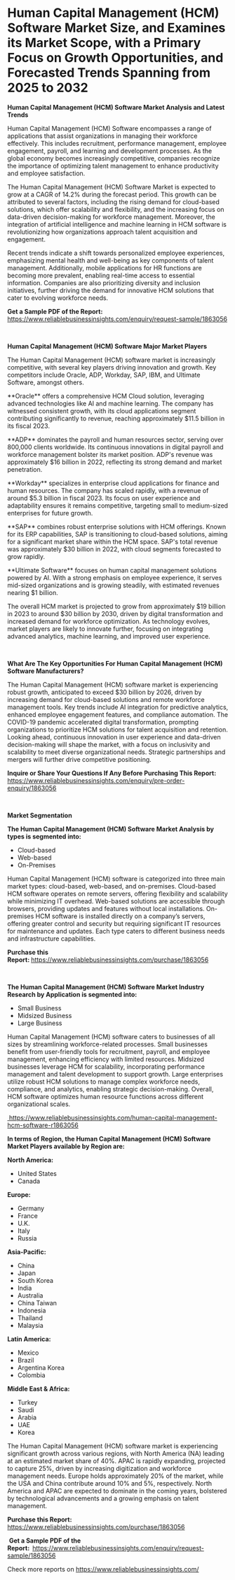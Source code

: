 <p><h1>Human Capital Management (HCM) Software Market Size, and Examines its Market Scope, with a Primary Focus on Growth Opportunities, and Forecasted Trends Spanning from 2025 to 2032</h1></p><p><strong>Human Capital Management (HCM) Software Market Analysis and Latest Trends</strong></p>
<p><p>Human Capital Management (HCM) Software encompasses a range of applications that assist organizations in managing their workforce effectively. This includes recruitment, performance management, employee engagement, payroll, and learning and development processes. As the global economy becomes increasingly competitive, companies recognize the importance of optimizing talent management to enhance productivity and employee satisfaction.</p><p>The Human Capital Management (HCM) Software Market is expected to grow at a CAGR of 14.2% during the forecast period. This growth can be attributed to several factors, including the rising demand for cloud-based solutions, which offer scalability and flexibility, and the increasing focus on data-driven decision-making for workforce management. Moreover, the integration of artificial intelligence and machine learning in HCM software is revolutionizing how organizations approach talent acquisition and engagement. </p><p>Recent trends indicate a shift towards personalized employee experiences, emphasizing mental health and well-being as key components of talent management. Additionally, mobile applications for HR functions are becoming more prevalent, enabling real-time access to essential information. Companies are also prioritizing diversity and inclusion initiatives, further driving the demand for innovative HCM solutions that cater to evolving workforce needs.</p></p>
<p><strong>Get a Sample PDF of the Report:&nbsp;</strong> <a href="https://www.reliablebusinessinsights.com/enquiry/request-sample/1863056?utm_campaign=2629&utm_medium=2&utm_source=Github&utm_content=ia&utm_term=11032025&utm_id=human-capital-management-hcm-software">https://www.reliablebusinessinsights.com/enquiry/request-sample/1863056</a></p>
<p>&nbsp;</p>
<p><strong>Human Capital Management (HCM) Software Major Market Players</strong></p>
<p><p>The Human Capital Management (HCM) software market is increasingly competitive, with several key players driving innovation and growth. Key competitors include Oracle, ADP, Workday, SAP, IBM, and Ultimate Software, amongst others.</p><p>**Oracle** offers a comprehensive HCM Cloud solution, leveraging advanced technologies like AI and machine learning. The company has witnessed consistent growth, with its cloud applications segment contributing significantly to revenue, reaching approximately $11.5 billion in its fiscal 2023.</p><p>**ADP** dominates the payroll and human resources sector, serving over 800,000 clients worldwide. Its continuous innovations in digital payroll and workforce management bolster its market position. ADP's revenue was approximately $16 billion in 2022, reflecting its strong demand and market penetration.</p><p>**Workday** specializes in enterprise cloud applications for finance and human resources. The company has scaled rapidly, with a revenue of around $5.3 billion in fiscal 2023. Its focus on user experience and adaptability ensures it remains competitive, targeting small to medium-sized enterprises for future growth.</p><p>**SAP** combines robust enterprise solutions with HCM offerings. Known for its ERP capabilities, SAP is transitioning to cloud-based solutions, aiming for a significant market share within the HCM space. SAP's total revenue was approximately $30 billion in 2022, with cloud segments forecasted to grow rapidly.</p><p>**Ultimate Software** focuses on human capital management solutions powered by AI. With a strong emphasis on employee experience, it serves mid-sized organizations and is growing steadily, with estimated revenues nearing $1 billion.</p><p>The overall HCM market is projected to grow from approximately $19 billion in 2023 to around $30 billion by 2030, driven by digital transformation and increased demand for workforce optimization. As technology evolves, market players are likely to innovate further, focusing on integrating advanced analytics, machine learning, and improved user experience.</p></p>
<p>&nbsp;</p>
<p><strong>What Are The Key Opportunities For Human Capital Management (HCM) Software Manufacturers?</strong></p>
<p><p>The Human Capital Management (HCM) software market is experiencing robust growth, anticipated to exceed $30 billion by 2026, driven by increasing demand for cloud-based solutions and remote workforce management tools. Key trends include AI integration for predictive analytics, enhanced employee engagement features, and compliance automation. The COVID-19 pandemic accelerated digital transformation, prompting organizations to prioritize HCM solutions for talent acquisition and retention. Looking ahead, continuous innovation in user experience and data-driven decision-making will shape the market, with a focus on inclusivity and scalability to meet diverse organizational needs. Strategic partnerships and mergers will further drive competitive positioning.</p></p>
<p><strong>Inquire or Share Your Questions If Any Before Purchasing This Report:</strong> <a href="https://www.reliablebusinessinsights.com/enquiry/pre-order-enquiry/1863056?utm_campaign=2629&utm_medium=2&utm_source=Github&utm_content=ia&utm_term=11032025&utm_id=human-capital-management-hcm-software">https://www.reliablebusinessinsights.com/enquiry/pre-order-enquiry/1863056</a></p>
<p>&nbsp;</p>
<p><strong>Market Segmentation</strong></p>
<p><strong>The Human Capital Management (HCM) Software Market Analysis by types is segmented into:</strong></p>
<p><ul><li>Cloud-based</li><li>Web-based</li><li>On-Premises</li></ul></p>
<p><p>Human Capital Management (HCM) software is categorized into three main market types: cloud-based, web-based, and on-premises. Cloud-based HCM software operates on remote servers, offering flexibility and scalability while minimizing IT overhead. Web-based solutions are accessible through browsers, providing updates and features without local installations. On-premises HCM software is installed directly on a company’s servers, offering greater control and security but requiring significant IT resources for maintenance and updates. Each type caters to different business needs and infrastructure capabilities.</p></p>
<p><strong>Purchase this Report:&nbsp;</strong><a href="https://www.reliablebusinessinsights.com/purchase/1863056?utm_campaign=2629&utm_medium=2&utm_source=Github&utm_content=ia&utm_term=11032025&utm_id=human-capital-management-hcm-software">https://www.reliablebusinessinsights.com/purchase/1863056</a></p>
<p>&nbsp;</p>
<p><strong>The Human Capital Management (HCM) Software Market Industry Research by Application is segmented into:</strong></p>
<p><ul><li>Small Business</li><li>Midsized Business</li><li>Large Business</li></ul></p>
<p><p>Human Capital Management (HCM) software caters to businesses of all sizes by streamlining workforce-related processes. Small businesses benefit from user-friendly tools for recruitment, payroll, and employee management, enhancing efficiency with limited resources. Midsized businesses leverage HCM for scalability, incorporating performance management and talent development to support growth. Large enterprises utilize robust HCM solutions to manage complex workforce needs, compliance, and analytics, enabling strategic decision-making. Overall, HCM software optimizes human resource functions across different organizational scales.</p></p>
<p><a href="https://www.reliablebusinessinsights.com/human-capital-management-hcm-software-r1863056?utm_campaign=2629&utm_medium=2&utm_source=Github&utm_content=ia&utm_term=11032025&utm_id=human-capital-management-hcm-software">&nbsp;https://www.reliablebusinessinsights.com/human-capital-management-hcm-software-r1863056</a></p>
<p><strong>In terms of Region, the Human Capital Management (HCM) Software Market Players available by Region are:</strong></p>
<p>
    <p> <strong> North America: </strong>
        <ul>
            <li>United States</li>
            <li>Canada</li>
        </ul>
        </p> 
    <p> <strong> Europe: </strong>
        <ul>
            <li>Germany</li>
            <li>France</li>
            <li>U.K.</li>
            <li>Italy</li>
            <li>Russia</li>
        </ul>
        </p> 
    <p> <strong> Asia-Pacific: </strong>
        <ul>
            <li>China</li>
            <li>Japan</li>
            <li>South Korea</li>
            <li>India</li>
            <li>Australia</li>
            <li>China Taiwan</li>
            <li>Indonesia</li>
            <li>Thailand</li>
            <li>Malaysia</li>
        </ul>
        </p> 
    <p> <strong> Latin America: </strong>
        <ul>
            <li>Mexico</li>
            <li>Brazil</li>
            <li>Argentina Korea</li>
            <li>Colombia</li>
        </ul>
        </p> 
    <p> <strong> Middle East & Africa: </strong>
        <ul>
            <li>Turkey</li>
            <li>Saudi</li>
            <li>Arabia</li>
            <li>UAE</li>
            <li>Korea</li>
        </ul>
    </p>
    </p>
<p><p>The Human Capital Management (HCM) software market is experiencing significant growth across various regions, with North America (NA) leading at an estimated market share of 40%. APAC is rapidly expanding, projected to capture 25%, driven by increasing digitization and workforce management needs. Europe holds approximately 20% of the market, while the USA and China contribute around 10% and 5%, respectively. North America and APAC are expected to dominate in the coming years, bolstered by technological advancements and a growing emphasis on talent management.</p></p>
<p><strong>Purchase this Report: </strong><a href="https://www.reliablebusinessinsights.com/purchase/1863056?utm_campaign=2629&utm_medium=2&utm_source=Github&utm_content=ia&utm_term=11032025&utm_id=human-capital-management-hcm-software">https://www.reliablebusinessinsights.com/purchase/1863056</a></p>
<p>&nbsp;<strong>Get a Sample PDF of the Report:&nbsp;&nbsp;</strong><a href="https://www.reliablebusinessinsights.com/enquiry/request-sample/1863056?utm_campaign=2629&utm_medium=2&utm_source=Github&utm_content=ia&utm_term=11032025&utm_id=human-capital-management-hcm-software">https://www.reliablebusinessinsights.com/enquiry/request-sample/1863056</a></p>
<p><strong></strong></p>
<p>Check more reports on <a href="https://www.reliablebusinessinsights.com/?utm_campaign=2629&utm_medium=2&utm_source=Github&utm_content=ia&utm_term=11032025&utm_id=human-capital-management-hcm-software">https://www.reliablebusinessinsights.com/</a></p>